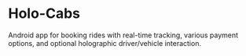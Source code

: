 # Holo-Cabs
Android app for booking rides with real-time tracking, various payment options, and optional holographic driver/vehicle interaction.
